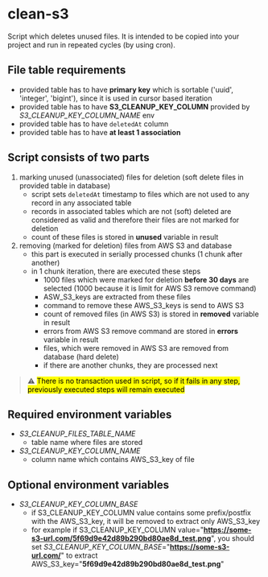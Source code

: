 # clean-s3

Script which deletes unused files. It is intended to be copied into your project and run in repeated cycles (by using cron).

## File table requirements
- provided table has to have **primary key** which is sortable ('uuid', 'integer', 'bigint'), since it is used in cursor based iteration
- provided table has to have **S3_CLEANUP_KEY_COLUMN** provided by *S3_CLEANUP_KEY_COLUMN_NAME* env
- provided table has to have ```deletedAt``` column
- provided table has to have **at least 1 association**

## Script consists of two parts
1. marking unused (unassociated) files for deletion (soft delete files in provided table in database)
   - script sets ```deletedAt``` timestamp to files which are not used to any record in any associated table
   - records in associated tables which are not (soft) deleted are considered as valid and therefore their files are not marked for deletion
   - count of these files is stored in **unused** variable in result
2. removing (marked for deletion) files from AWS S3 and database
   - this part is executed in serially processed chunks (1 chunk after another)
   - in 1 chunk iteration, there are executed these steps
     - 1000 files which were marked for deletion **before 30 days** are selected (1000 because it is limit for AWS S3 remove command)
     - ASW_S3_keys are extracted from these files
     - command to remove these AWS_S3_keys is send to AWS S3
     - count of removed files (in AWS S3) is stored in **removed** variable in result
     - errors from AWS S3 remove command are stored in **errors** variable in result
     - files, which were removed in AWS S3 are removed from database (hard delete)
     - if there are another chunks, they are processed next

>:warning:
><mark>There is no transaction used in script, so if it fails in any step, previously executed steps will remain executed</mark>

## Required environment variables
- *S3_CLEANUP_FILES_TABLE_NAME*
  - table name where files are stored
- *S3_CLEANUP_KEY_COLUMN_NAME*
  - column name which contains AWS_S3_key of file

## Optional environment variables
- *S3_CLEANUP_KEY_COLUMN_BASE*
  - if S3_CLEANUP_KEY_COLUMN value contains some prefix/postfix with the AWS_S3_key, it will be removed to extract only AWS_S3_key
  - for example if S3_CLEANUP_KEY_COLUMN value="**https://some-s3-url.com/5f69d9e42d89b290bd80ae8d_test.png**", you should set *S3_CLEANUP_KEY_COLUMN_BASE*="**https://some-s3-url.com/**" to extract AWS_S3_key="**5f69d9e42d89b290bd80ae8d_test.png**"
